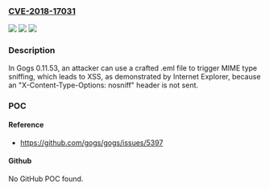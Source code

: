 ### [CVE-2018-17031](https://cve.mitre.org/cgi-bin/cvename.cgi?name=CVE-2018-17031)
![](https://img.shields.io/static/v1?label=Product&message=n%2Fa&color=blue)
![](https://img.shields.io/static/v1?label=Version&message=n%2Fa&color=blue)
![](https://img.shields.io/static/v1?label=Vulnerability&message=n%2Fa&color=brighgreen)

### Description

In Gogs 0.11.53, an attacker can use a crafted .eml file to trigger MIME type sniffing, which leads to XSS, as demonstrated by Internet Explorer, because an "X-Content-Type-Options: nosniff" header is not sent.

### POC

#### Reference
- https://github.com/gogs/gogs/issues/5397

#### Github
No GitHub POC found.

